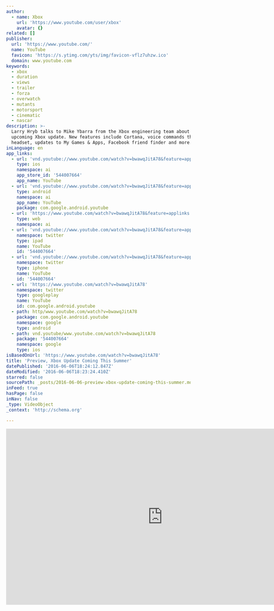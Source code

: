 ```yaml
---
author:
  - name: Xbox
    url: 'https://www.youtube.com/user/xbox'
    avatar: {}
related: []
publisher:
  url: 'https://www.youtube.com/'
  name: YouTube
  favicon: 'https://s.ytimg.com/yts/img/favicon-vflz7uhzw.ico'
  domain: www.youtube.com
keywords:
  - xbox
  - duration
  - views
  - trailer
  - forza
  - overwatch
  - mutants
  - motorsport
  - cinematic
  - nascar
description: >-
  Larry Hryb talks to Mike Ybarra from the Xbox engineering team about the
  upcoming Xbox update. New features include Cortana, voice commands through
  headset, updates to My Games & Apps, Facebook friend finder and more.
inLanguage: en
app_links:
  - url: 'vnd.youtube://www.youtube.com/watch?v=bwawqJitA78&feature=applinks'
    type: ios
    namespace: ai
    app_store_id: '544007664'
    app_name: YouTube
  - url: 'vnd.youtube://www.youtube.com/watch?v=bwawqJitA78&feature=applinks'
    type: android
    namespace: ai
    app_name: YouTube
    package: com.google.android.youtube
  - url: 'https://www.youtube.com/watch?v=bwawqJitA78&feature=applinks'
    type: web
    namespace: ai
  - url: 'vnd.youtube://www.youtube.com/watch?v=bwawqJitA78&feature=applinks'
    namespace: twitter
    type: ipad
    name: YouTube
    id: '544007664'
  - url: 'vnd.youtube://www.youtube.com/watch?v=bwawqJitA78&feature=applinks'
    namespace: twitter
    type: iphone
    name: YouTube
    id: '544007664'
  - url: 'https://www.youtube.com/watch?v=bwawqJitA78'
    namespace: twitter
    type: googleplay
    name: YouTube
    id: com.google.android.youtube
  - path: http/www.youtube.com/watch?v=bwawqJitA78
    package: com.google.android.youtube
    namespace: google
    type: android
  - path: vnd.youtube/www.youtube.com/watch?v=bwawqJitA78
    package: '544007664'
    namespace: google
    type: ios
isBasedOnUrl: 'https://www.youtube.com/watch?v=bwawqJitA78'
title: 'Preview, Xbox Update Coming This Summer'
datePublished: '2016-06-06T18:24:12.847Z'
dateModified: '2016-06-06T18:23:24.410Z'
starred: false
sourcePath: _posts/2016-06-06-preview-xbox-update-coming-this-summer.md
inFeed: true
hasPage: false
inNav: false
_type: VideoObject
_context: 'http://schema.org'

---
```

<iframe src="https://cdn.embedly.com/widgets/media.html?src=https%3A%2F%2Fwww.youtube.com%2Fembed%2FbwawqJitA78%3Ffeature%3Doembed&amp;url=http%3A%2F%2Fwww.youtube.com%2Fwatch%3Fv%3DbwawqJitA78&amp;image=https%3A%2F%2Fi.ytimg.com%2Fvi%2FbwawqJitA78%2Fhqdefault.jpg&amp;key=b7d04c9b404c499eba89ee7072e1c4f7&amp;type=text%2Fhtml&amp;schema=youtube" width="854" height="480" scrolling="no" frameborder="0" allowfullscreen="" style=""></iframe>